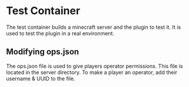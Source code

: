 # Test Container
The test container builds a minecraft server and the plugin to test it. It is used to test the plugin in a real environment.

## Modifying ops.json
The ops.json file is used to give players operator permissions. This file is located in the server directory. To make a player an operator, add their username & UUID to the file.
